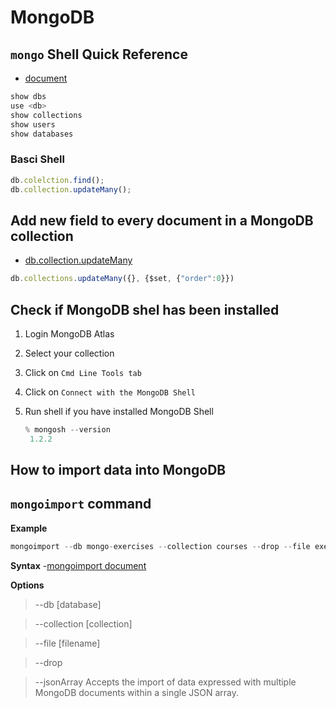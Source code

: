 # MongoDB

## `mongo` Shell Quick Reference

- [document](https://docs.mongodb.com/manual/reference/mongo-shell/)

```js
show dbs
use <db>
show collections
show users
show databases
```

### Basci Shell

```js
db.colelction.find();
db.collection.updateMany();
```

## Add new field to every document in a MongoDB collection

- [db.collection.updateMany](https://docs.mongodb.com/manual/reference/method/db.collection.updateMany/)

```js
db.collections.updateMany({}, {$set, {"order":0}})
```

## Check if MongoDB shel has been installed

1. Login MongoDB Atlas
2. Select your collection
3. Click on `Cmd Line Tools tab`
4. Click on `Connect with the MongoDB Shell`
5. Run shell if you have installed MongoDB Shell

   ```js
   % mongosh --version
    1.2.2
   ```

## How to import data into MongoDB

## `mongoimport` command

**Example**

```js
mongoimport --db mongo-exercises --collection courses --drop --file exercise-data.json --jsonArray
```

**Syntax** -[mongoimport document](https://docs.mongodb.com/manual/reference/program/mongoimport/#cmdoption-mongoimport-jsonarray)

**Options**

> --db [database]

> --collection [collection]

> --file [filename]

> --drop

> --jsonArray
> Accepts the import of data expressed with multiple MongoDB documents within a single JSON array.
